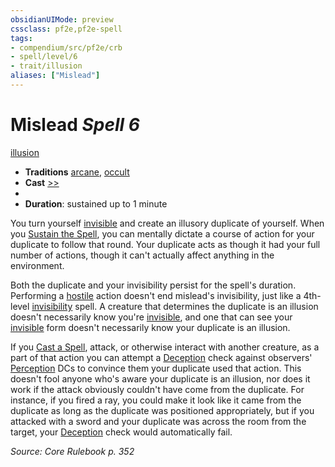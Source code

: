 ```yaml
---
obsidianUIMode: preview
cssclass: pf2e,pf2e-spell
tags:
- compendium/src/pf2e/crb
- spell/level/6
- trait/illusion
aliases: ["Mislead"]
---
```

# Mislead *Spell 6*   
[illusion](illusion.md "Illusion School Trait")  

- **Traditions** [arcane](arcane.md "Arcane Tradition Trait"), [occult](occult.md "Occult Tradition Trait")
- **Cast** [>>](chapter-9-playing-the-game.md#Actions "Two-Action") 
- 
- **Duration**: sustained up to 1 minute

You turn yourself [invisible](conditions.md#Invisible) and create an illusory duplicate of yourself. When you [Sustain the Spell](sustain-a-spell.md), you can mentally dictate a course of action for your duplicate to follow that round. Your duplicate acts as though it had your full number of actions, though it can't actually affect anything in the environment.

Both the duplicate and your invisibility persist for the spell's duration. Performing a [hostile](conditions.md#Hostile) action doesn't end mislead's invisibility, just like a 4th-level [invisibility](Reference/Compendium/Spells/invisibility.md) spell. A creature that determines the duplicate is an illusion doesn't necessarily know you're [invisible](conditions.md#Invisible), and one that can see your [invisible](conditions.md#Invisible) form doesn't necessarily know your duplicate is an illusion.

If you [Cast a Spell](cast-a-spell.md), attack, or otherwise interact with another creature, as a part of that action you can attempt a [Deception](skills.md#Deception) check against observers' [Perception](skills.md#Perception) DCs to convince them your duplicate used that action. This doesn't fool anyone who's aware your duplicate is an illusion, nor does it work if the attack obviously couldn't have come from the duplicate. For instance, if you fired a ray, you could make it look like it came from the duplicate as long as the duplicate was positioned appropriately, but if you attacked with a sword and your duplicate was across the room from the target, your [Deception](skills.md#Deception) check would automatically fail.

*Source: Core Rulebook p. 352*